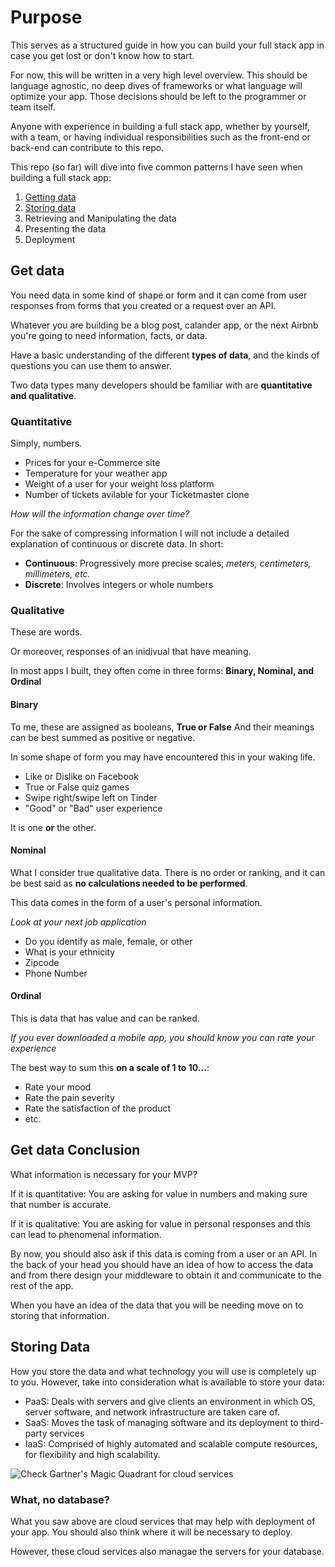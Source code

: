 # Purpose

This serves as a structured guide in how you can build your full stack app in case you get lost or don't know how to start.

For now, this will be written in a very high level overview. This should be language agnostic, no deep dives of frameworks or what language will optimize your app. Those decisions should be left to the programmer or team itself.

Anyone with experience in building a full stack app, whether by yourself, with a team, or having individual responsibilities such as the front-end or back-end can contribute to this repo.

This repo (so far) will dive into five common patterns I have seen when building a full stack app:
1. [Getting data](https://github.com/AGS1130/full-stack-app/blob/master/README.md#get-data)
2. [Storing data](https://github.com/AGS1130/full-stack-app/blob/master/README.md#storing-data)
3. Retrieving and Manipulating the data
4. Presenting the data
5. Deployment

## Get data
You need data in some kind of shape or form and it can come from user responses from forms that you created or a request over an API.

Whatever you are building be a blog post, calander app, or the next Airbnb you're going to need information, facts, or data.

Have a basic understanding of the different __types of data__, and the kinds of questions you can use them to answer.

Two data types many developers should be familiar with are __quantitative and qualitative__.

### Quantitative
Simply, numbers.

* Prices for your e-Commerce site
* Temperature for your weather app
* Weight of a user for your weight loss platform
* Number of tickets avilable for your Ticketmaster clone

*How will the information change over time?*

For the sake of compressing information I will not include a detailed explanation of continuous or discrete data.
In short:

* __Continuous__: Progressively more precise scales; *meters, centimeters, millimeters, etc.*
* __Discrete__: Involves integers or whole numbers

### Qualitative
These are words.

Or moreover, responses of an inidivual that have meaning.

In most apps I built, they often come in three forms:
__Binary, Nominal, and Ordinal__

#### Binary
To me, these are assigned as booleans, __True or False__
And their meanings can be best summed as positive or negative.

In some shape of form you may have encountered this in your waking life.
* Like or Dislike on Facebook
* True or False quiz games
* Swipe right/swipe left on Tinder
* "Good" or "Bad" user experience

It is one __or__ the other.

#### Nominal
What I consider true qualitative data.
There is no order or ranking, and it can be best said as __no calculations needed to be performed__.

This data comes in the form of a user's personal information.

*Look at your next job application*

* Do you identify as male, female, or other
* What is your ethnicity
* Zipcode
* Phone Number

#### Ordinal
This is data that has value and can be ranked.

*If you ever downloaded a mobile app, you should know you can rate your experience*

The best way to sum this __on a scale of 1 to 10...__:

* Rate your mood
* Rate the pain severity
* Rate the satisfaction of the product
* etc.

## Get data Conclusion
What information is necessary for your MVP?

If it is quantitative:
You are asking for value in numbers and making sure that number is accurate.

If it is qualitative:
You are asking for value in personal responses and this can lead to phenomenal information.

By now, you should also ask if this data is coming from a user or an API. In the back of your head you should have an idea of how to access the data and from there design your middleware to obtain it and communicate to the rest of the app.

When you have an idea of the data that you will be needing move on to storing that information.

## Storing Data
How you store the data and what technology you will use is completely up to you. However, take into consideration what is available to store your data:

* PaaS: Deals with servers and give clients an environment in which OS, server software, and network infrastructure are taken care of.
* SaaS: Moves the task of managing software and its deployment to third-party services
* IaaS: Comprised of highly automated and scalable compute resources, for flexibility and high scalability.

![Check Gartner's Magic Quadrant for cloud services](https://a.disquscdn.com/uploads/mediaembed/images/3408/2416/original.jpg?w=800&h "Look @ Gartner's Magic Quadrant")

### What, no database?
What you saw above are cloud services that may help with deployment of your app. You should also think where it will be necessary to deploy. 

However, these cloud services also managae the servers for your database.
